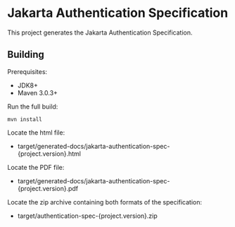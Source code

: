 Jakarta Authentication Specification
====================================

This project generates the Jakarta Authentication Specification.

Building
--------

Prerequisites:

* JDK8+
* Maven 3.0.3+

Run the full build:

`mvn install`


Locate the html file:
- target/generated-docs/jakarta-authentication-spec-{project.version}.html

Locate the PDF file:
- target/generated-docs/jakarta-authentication-spec-{project.version}.pdf

Locate the zip archive containing both formats of the specification:
- target/authentication-spec-{project.version}.zip
